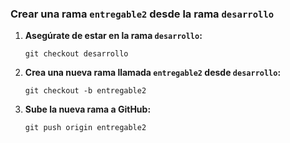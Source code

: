 <h3>Crear una rama <code>entregable2</code> desde la rama <code>desarrollo</code></h3>

<ol>
  <li>
    <p><strong>Asegúrate de estar en la rama <code>desarrollo</code>:</strong></p>
    <pre><code>git checkout desarrollo</code></pre>
  </li>
  <li>
    <p><strong>Crea una nueva rama llamada <code>entregable2</code> desde <code>desarrollo</code>:</strong></p>
    <pre><code>git checkout -b entregable2</code></pre>
  </li>
  <li>
    <p><strong>Sube la nueva rama a GitHub:</strong></p>
    <pre><code>git push origin entregable2</code></pre>
  </li>
</ol>
